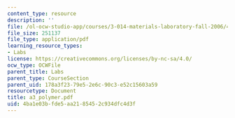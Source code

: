 ```yaml
---
content_type: resource
description: ''
file: /ol-ocw-studio-app/courses/3-014-materials-laboratory-fall-2006/4ba1e03bfde5aa2185452c934dfc4d3f_a3_polymer.pdf
file_size: 251137
file_type: application/pdf
learning_resource_types:
- Labs
license: https://creativecommons.org/licenses/by-nc-sa/4.0/
ocw_type: OCWFile
parent_title: Labs
parent_type: CourseSection
parent_uid: 178a3f23-79e5-2e6c-90c3-e52c15603a59
resourcetype: Document
title: a3_polymer.pdf
uid: 4ba1e03b-fde5-aa21-8545-2c934dfc4d3f
---
```

